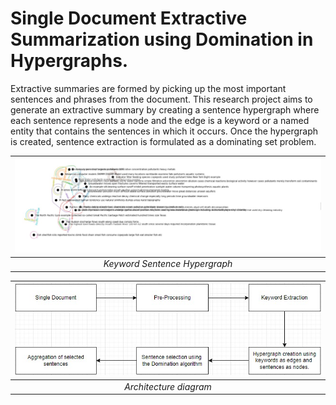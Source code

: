 # Single Document Extractive Summarization using Domination in Hypergraphs.

Extractive summaries are formed by picking up the most important sentences and phrases from the document. This research project aims to generate an extractive summary by creating a sentence hypergraph where each sentence represents a node and the edge is a keyword or a named entity that contains the sentences in which it occurs. Once the hypergraph is created, sentence extraction is formulated as a dominating set problem.

|![hypergraph image](https://github.com/aabhapingle/summarization-using-domination-in-hypergraphs-/blob/main/hypergraph.jpeg)|
|:--:|
|*Keyword Sentence Hypergraph*|

|![architecture diagram](https://github.com/aabhapingle/summarization-using-domination-in-hypergraphs-/blob/main/architecture_diag.jpeg)|
|:--:|
|*Architecture diagram*|
